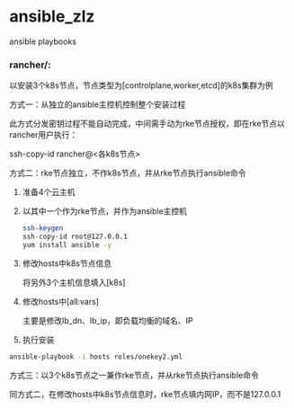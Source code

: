 # ansible_zlz
ansible playbooks

### rancher/:

以安装3个k8s节点，节点类型为[controlplane,worker,etcd]的k8s集群为例



方式一：从独立的ansible主控机控制整个安装过程

此方式分发密钥过程不能自动完成，中间需手动为rke节点授权，即在rke节点以rancher用户执行：

ssh-copy-id rancher@<各k8s节点>



方式二：rke节点独立，不作k8s节点，并从rke节点执行ansible命令

1. 准备4个云主机

2. 以其中一个作为rke节点，并作为ansible主控机

   ```sh
   ssh-keygen
   ssh-copy-id root@127.0.0.1
   yum install ansible -y
   ```

3. 修改hosts中k8s节点信息

   将另外3个主机信息填入[k8s]

4. 修改hosts中[all:vars]

   主要是修改lb_dn、lb_ip，即负载均衡的域名、IP

5. 执行安装

```sh
ansible-playbook -i hosts roles/onekey2.yml
```



方式三：以3个k8s节点之一兼作rke节点，并从rke节点执行ansible命令

同方式二，在修改hosts中k8s节点信息时，rke节点填内网IP，而不是127.0.0.1

